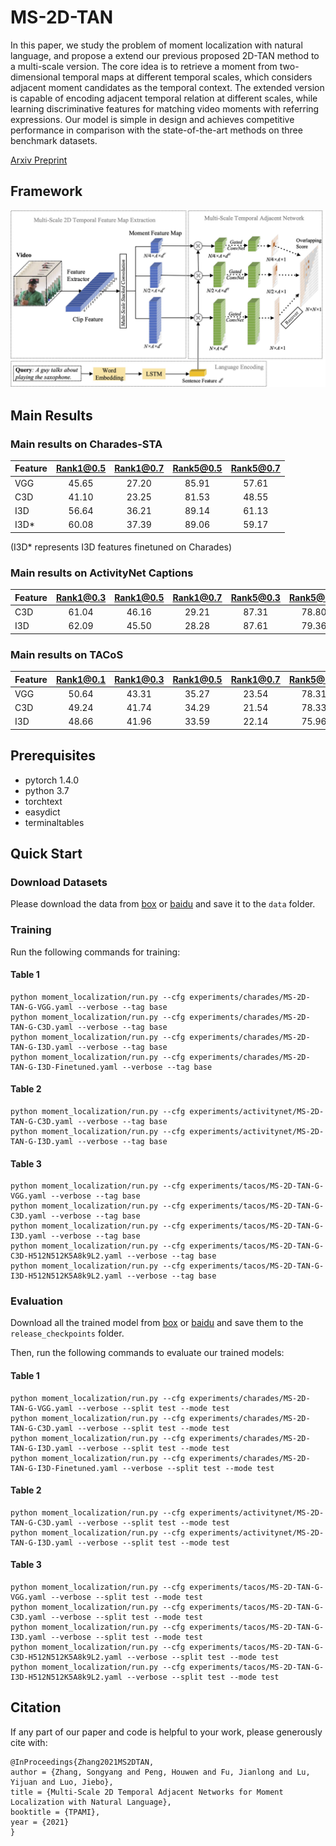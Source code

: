 # MS-2D-TAN

In  this  paper,  we  study  the  problem  of  moment  localization  with  natural  language,  and  propose  a  extend our previous proposed  2D-TAN method to a multi-scale version. 
The core idea is to retrieve a moment from two-dimensional temporal maps at different temporal scales, which considers adjacent moment candidates as the temporal context. 
The extended version is capable of encoding adjacent temporal relation at different scales, while learning discriminative features for matching video moments with referring expressions. 
Our model is  simple  in  design  and  achieves  competitive  performance in  comparison  with  the  state-of-the-art  methods  on  three benchmark datasets.


[Arxiv Preprint](https://arxiv.org/abs/2012.02646)

## Framework
![alt text](pipeline.jpg)

## Main Results

### Main results on Charades-STA 
| Feature | Rank1@0.5 | Rank1@0.7 | Rank5@0.5 | Rank5@0.7 |
| ---- |:-------------:| :-----:|:-----:|:-----:|
| VGG | 45.65 | 27.20 | 85.91 | 57.61 |
| C3D | 41.10 | 23.25 | 81.53 | 48.55 |
| I3D | 56.64 | 36.21 | 89.14 | 61.13 |
| I3D* | 60.08 | 37.39 | 89.06 | 59.17 |

(I3D* represents I3D features finetuned on Charades)



### Main results on ActivityNet Captions 
| Feature | Rank1@0.3 | Rank1@0.5 | Rank1@0.7 | Rank5@0.3 | Rank5@0.5 | Rank5@0.7 |
| ---- |:-------------:| :-----:|:-----:|:-----:|:-----:|:-----:|
| C3D | 61.04  | 46.16  | 29.21  | 87.31  | 78.80  | 60.85 |
| I3D | 62.09  | 45.50  | 28.28  | 87.61  | 79.36  | 61.70 |

### Main results on TACoS
| Feature | Rank1@0.1 | Rank1@0.3 | Rank1@0.5 | Rank1@0.7 | Rank5@0.1 | Rank5@0.3 | Rank5@0.5 | Rank5@0.7 |
| ---- |:-------------:| :-----:|:-----:|:-----:|:-----:|:-----:|:-----:|:-----:|
| VGG | 50.64  | 43.31  | 35.27  | 23.54  | 78.31  | 66.18  | 55.81  | 38.09 |
| C3D | 49.24  | 41.74  | 34.29  | 21.54  | 78.33  | 67.01  | 56.76  | 36.84 |
| I3D | 48.66  | 41.96  | 33.59  | 22.14  | 75.96  | 64.93  | 53.44  | 36.12 |

## Prerequisites
- pytorch 1.4.0
- python 3.7
- torchtext
- easydict
- terminaltables


## Quick Start

### Download Datasets

Please download the data from [box](https://rochester.box.com/s/swu6rlqcdlebvwml8dyescmi7ra0owc5) or [baidu](https://pan.baidu.com/s/1pwo6lK71_ebit_hWykvgqQ?pwd=1mw4) and save it to the `data` folder. 

### Training
Run the following commands for training:
#### Table 1
```
python moment_localization/run.py --cfg experiments/charades/MS-2D-TAN-G-VGG.yaml --verbose --tag base
python moment_localization/run.py --cfg experiments/charades/MS-2D-TAN-G-C3D.yaml --verbose --tag base
python moment_localization/run.py --cfg experiments/charades/MS-2D-TAN-G-I3D.yaml --verbose --tag base
python moment_localization/run.py --cfg experiments/charades/MS-2D-TAN-G-I3D-Finetuned.yaml --verbose --tag base
```
#### Table 2
```
python moment_localization/run.py --cfg experiments/activitynet/MS-2D-TAN-G-C3D.yaml --verbose --tag base
python moment_localization/run.py --cfg experiments/activitynet/MS-2D-TAN-G-I3D.yaml --verbose --tag base
```
#### Table 3

```
python moment_localization/run.py --cfg experiments/tacos/MS-2D-TAN-G-VGG.yaml --verbose --tag base
python moment_localization/run.py --cfg experiments/tacos/MS-2D-TAN-G-C3D.yaml --verbose --tag base
python moment_localization/run.py --cfg experiments/tacos/MS-2D-TAN-G-I3D.yaml --verbose --tag base
python moment_localization/run.py --cfg experiments/tacos/MS-2D-TAN-G-C3D-H512N512K5A8k9L2.yaml --verbose --tag base
python moment_localization/run.py --cfg experiments/tacos/MS-2D-TAN-G-I3D-H512N512K5A8k9L2.yaml --verbose --tag base
```

### Evaluation

Download all the trained model from [box](https://rochester.box.com/s/pvfgay9e90cdvke5qpktewzl99g3l8o9) or [baidu](https://pan.baidu.com/s/1TGOlQyeppMvVSjNy_LiF5w?pwd=28i2) and save them to the `release_checkpoints` folder.

Then, run the following commands to evaluate our trained models:

#### Table 1
```
python moment_localization/run.py --cfg experiments/charades/MS-2D-TAN-G-VGG.yaml --verbose --split test --mode test
python moment_localization/run.py --cfg experiments/charades/MS-2D-TAN-G-C3D.yaml --verbose --split test --mode test
python moment_localization/run.py --cfg experiments/charades/MS-2D-TAN-G-I3D.yaml --verbose --split test --mode test
python moment_localization/run.py --cfg experiments/charades/MS-2D-TAN-G-I3D-Finetuned.yaml --verbose --split test --mode test
```

#### Table 2
```
python moment_localization/run.py --cfg experiments/activitynet/MS-2D-TAN-G-C3D.yaml --verbose --split test --mode test
python moment_localization/run.py --cfg experiments/activitynet/MS-2D-TAN-G-I3D.yaml --verbose --split test --mode test
```

#### Table 3
```
python moment_localization/run.py --cfg experiments/tacos/MS-2D-TAN-G-VGG.yaml --verbose --split test --mode test
python moment_localization/run.py --cfg experiments/tacos/MS-2D-TAN-G-C3D.yaml --verbose --split test --mode test
python moment_localization/run.py --cfg experiments/tacos/MS-2D-TAN-G-I3D.yaml --verbose --split test --mode test
python moment_localization/run.py --cfg experiments/tacos/MS-2D-TAN-G-C3D-H512N512K5A8k9L2.yaml --verbose --split test --mode test
python moment_localization/run.py --cfg experiments/tacos/MS-2D-TAN-G-I3D-H512N512K5A8k9L2.yaml --verbose --split test --mode test
```




## Citation
If any part of our paper and code is helpful to your work, please generously cite with:
```
@InProceedings{Zhang2021MS2DTAN,
author = {Zhang, Songyang and Peng, Houwen and Fu, Jianlong and Lu, Yijuan and Luo, Jiebo},
title = {Multi-Scale 2D Temporal Adjacent Networks for Moment Localization with Natural Language},
booktitle = {TPAMI},
year = {2021}
} 
```
